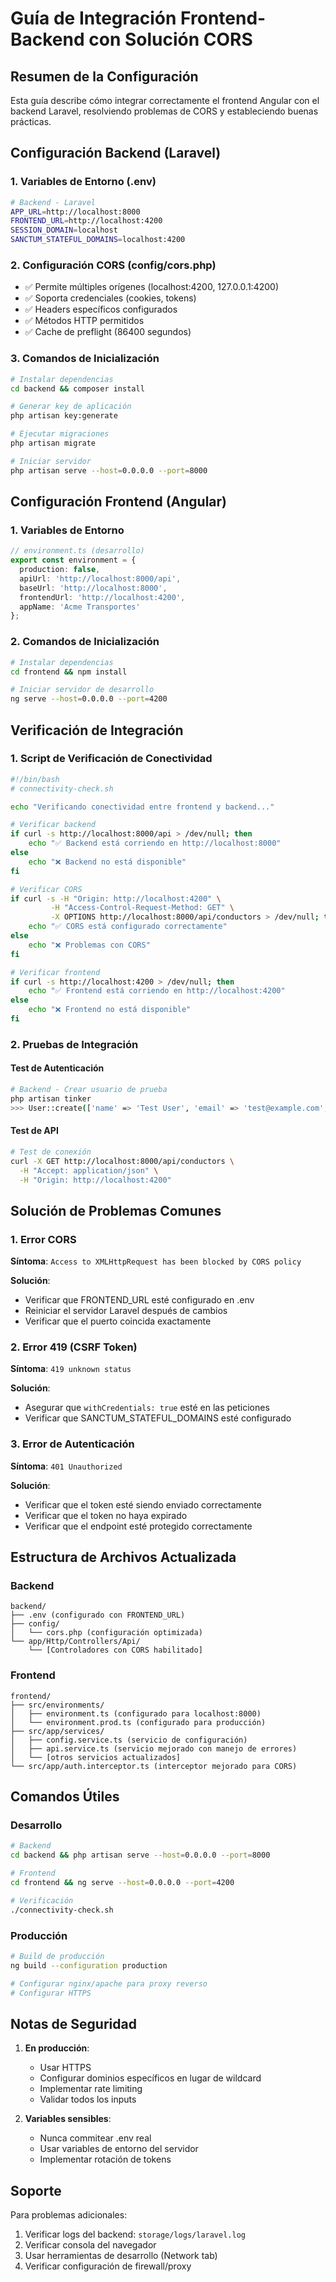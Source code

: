 # Guía de Integración Frontend-Backend con Solución CORS

## Resumen de la Configuración

Esta guía describe cómo integrar correctamente el frontend Angular con el backend Laravel, resolviendo problemas de CORS y estableciendo buenas prácticas.

## Configuración Backend (Laravel)

### 1. Variables de Entorno (.env)
```bash
# Backend - Laravel
APP_URL=http://localhost:8000
FRONTEND_URL=http://localhost:4200
SESSION_DOMAIN=localhost
SANCTUM_STATEFUL_DOMAINS=localhost:4200
```

### 2. Configuración CORS (config/cors.php)
- ✅ Permite múltiples orígenes (localhost:4200, 127.0.0.1:4200)
- ✅ Soporta credenciales (cookies, tokens)
- ✅ Headers específicos configurados
- ✅ Métodos HTTP permitidos
- ✅ Cache de preflight (86400 segundos)

### 3. Comandos de Inicialización
```bash
# Instalar dependencias
cd backend && composer install

# Generar key de aplicación
php artisan key:generate

# Ejecutar migraciones
php artisan migrate

# Iniciar servidor
php artisan serve --host=0.0.0.0 --port=8000
```

## Configuración Frontend (Angular)

### 1. Variables de Entorno
```typescript
// environment.ts (desarrollo)
export const environment = {
  production: false,
  apiUrl: 'http://localhost:8000/api',
  baseUrl: 'http://localhost:8000',
  frontendUrl: 'http://localhost:4200',
  appName: 'Acme Transportes'
};
```

### 2. Comandos de Inicialización
```bash
# Instalar dependencias
cd frontend && npm install

# Iniciar servidor de desarrollo
ng serve --host=0.0.0.0 --port=4200
```

## Verificación de Integración

### 1. Script de Verificación de Conectividad
```bash
#!/bin/bash
# connectivity-check.sh

echo "Verificando conectividad entre frontend y backend..."

# Verificar backend
if curl -s http://localhost:8000/api > /dev/null; then
    echo "✅ Backend está corriendo en http://localhost:8000"
else
    echo "❌ Backend no está disponible"
fi

# Verificar CORS
if curl -s -H "Origin: http://localhost:4200" \
         -H "Access-Control-Request-Method: GET" \
         -X OPTIONS http://localhost:8000/api/conductors > /dev/null; then
    echo "✅ CORS está configurado correctamente"
else
    echo "❌ Problemas con CORS"
fi

# Verificar frontend
if curl -s http://localhost:4200 > /dev/null; then
    echo "✅ Frontend está corriendo en http://localhost:4200"
else
    echo "❌ Frontend no está disponible"
fi
```

### 2. Pruebas de Integración

#### Test de Autenticación
```bash
# Backend - Crear usuario de prueba
php artisan tinker
>>> User::create(['name' => 'Test User', 'email' => 'test@example.com', 'password' => bcrypt('password')])
```

#### Test de API
```bash
# Test de conexión
curl -X GET http://localhost:8000/api/conductors \
  -H "Accept: application/json" \
  -H "Origin: http://localhost:4200"
```

## Solución de Problemas Comunes

### 1. Error CORS
**Síntoma**: `Access to XMLHttpRequest has been blocked by CORS policy`

**Solución**:
- Verificar que FRONTEND_URL esté configurado en .env
- Reiniciar el servidor Laravel después de cambios
- Verificar que el puerto coincida exactamente

### 2. Error 419 (CSRF Token)
**Síntoma**: `419 unknown status`

**Solución**:
- Asegurar que `withCredentials: true` esté en las peticiones
- Verificar que SANCTUM_STATEFUL_DOMAINS esté configurado

### 3. Error de Autenticación
**Síntoma**: `401 Unauthorized`

**Solución**:
- Verificar que el token esté siendo enviado correctamente
- Verificar que el token no haya expirado
- Verificar que el endpoint esté protegido correctamente

## Estructura de Archivos Actualizada

### Backend
```
backend/
├── .env (configurado con FRONTEND_URL)
├── config/
│   └── cors.php (configuración optimizada)
└── app/Http/Controllers/Api/
    └── [Controladores con CORS habilitado]
```

### Frontend
```
frontend/
├── src/environments/
│   ├── environment.ts (configurado para localhost:8000)
│   └── environment.prod.ts (configurado para producción)
├── src/app/services/
│   ├── config.service.ts (servicio de configuración)
│   ├── api.service.ts (servicio mejorado con manejo de errores)
│   └── [otros servicios actualizados]
└── src/app/auth.interceptor.ts (interceptor mejorado para CORS)
```

## Comandos Útiles

### Desarrollo
```bash
# Backend
cd backend && php artisan serve --host=0.0.0.0 --port=8000

# Frontend
cd frontend && ng serve --host=0.0.0.0 --port=4200

# Verificación
./connectivity-check.sh
```

### Producción
```bash
# Build de producción
ng build --configuration production

# Configurar nginx/apache para proxy reverso
# Configurar HTTPS
```

## Notas de Seguridad

1. **En producción**:
   - Usar HTTPS
   - Configurar dominios específicos en lugar de wildcard
   - Implementar rate limiting
   - Validar todos los inputs

2. **Variables sensibles**:
   - Nunca commitear .env real
   - Usar variables de entorno del servidor
   - Implementar rotación de tokens

## Soporte

Para problemas adicionales:
1. Verificar logs del backend: `storage/logs/laravel.log`
2. Verificar consola del navegador
3. Usar herramientas de desarrollo (Network tab)
4. Verificar configuración de firewall/proxy
